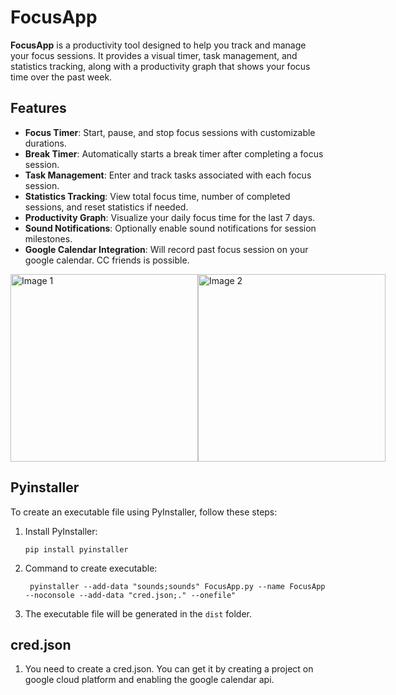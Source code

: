 # FocusApp

**FocusApp** is a productivity tool designed to help you track and manage your focus sessions. It provides a visual timer, task management, and statistics tracking, along with a productivity graph that shows your focus time over the past week.

## Features

- **Focus Timer**: Start, pause, and stop focus sessions with customizable durations.
- **Break Timer**: Automatically starts a break timer after completing a focus session.
- **Task Management**: Enter and track tasks associated with each focus session.
- **Statistics Tracking**: View total focus time, number of completed sessions, and reset statistics if needed.
- **Productivity Graph**: Visualize your daily focus time for the last 7 days.
- **Sound Notifications**: Optionally enable sound notifications for session milestones.
- **Google Calendar Integration**: Will record past focus session on your google calendar. CC friends is possible.


<div style="display: flex; justify-content: space-between;">
    <img src="https://github.com/user-attachments/assets/06625bdc-6aea-4e7e-a0f3-9c55732f8ff8" alt="Image 1" style="height: 300px; object-fit: cover;"/>
    <img src="https://github.com/user-attachments/assets/27559d58-6a31-49c0-9074-ad8e2ad6d422" alt="Image 2" style="height: 300px; object-fit: cover;"/>
</div>

## Pyinstaller

To create an executable file using PyInstaller, follow these steps:

1. Install PyInstaller:
   ```
   pip install pyinstaller
   ```

2. Command to create executable:
    ```
     pyinstaller --add-data "sounds;sounds" FocusApp.py --name FocusApp --noconsole --add-data "cred.json;." --onefile" 
    ```

3. The executable file will be generated in the `dist` folder.

## cred.json

1. You need to create a cred.json. You can get it by creating a project on google cloud platform and enabling the google calendar api. 

